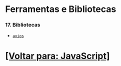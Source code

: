 # Ferramentas e Bibliotecas

<!--
### 16. Node.js

- Introdução ao Node.js
- Módulos Nativos (ou Core)
- Módulos Internos
    + `module`
        - `createRequire`
            + `import.meta.url`
- Módulos Nativos x Módulos Internos
- Erros Enfrentados
- NPM (Node Package Manager)
- Boas Práticas na Hora de Dar Upgrade na Versão do Node.js
-->

### 17. Bibliotecas

- [`axios`](./17-bibliotecas/1-axios/1-axios.md)

<!--
- Sequelize
- `esmock`

### 18. Frameworks Populares

- React.js
- Angular
- Vue.js
- jQuery (para manipulação de DOM mais antiga)

### 19. Testes Automatizados

- Testes Unitários
- Mocha
- Chai
- Biblioteca de Assertivas
- Sinon.JS
- Desenvolvendo Testes para Funções
- Dificuldades Encontradas
- Cucumber
- Jest
- Cypress
- Testes de Integração
- Testes de Regressão
-->

# [[Voltar para: JavaScript]](../javaScript.md)